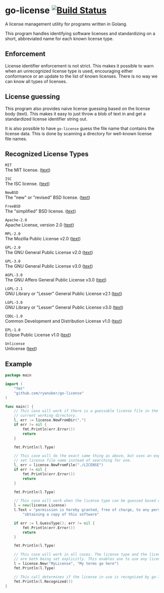 # go-license [![Build Status](https://travis-ci.org/ryanuber/go-license.svg)](https://travis-ci.org/ryanuber/go-license)

A license management utility for programs written in Golang.

This program handles identifying software licenses and standardizing on a short,
abbreviated name for each known license type.

## Enforcement

License identifier enforcement is not strict. This makes it possible to warn
when an unrecognized license type is used, encouraging either conformance or an
update to the list of known licenses. There is no way we can know all types of
licenses.

## License guessing

This program also provides naive license guessing based on the license body
(text). This makes it easy to just throw a blob of text in and get a
standardized license identifier string out.

It is also possible to have `go-license` guess the file name that contains the
license data. This is done by scanning a directory for well-known license file
names.

## Recognized License Types

`MIT`<br>
The MIT license. ([text](fixtures/licenses/MIT))

`ISC`<br>
The ISC license. ([text](fixtures/licenses/ISC))

`NewBSD`<br>
The "new" or "revised" BSD license.
([text](fixtures/licenses/NewBSD))

`FreeBSD`<br>
The "simplified" BSD  license.
([text](fixtures/licenses/FreeBSD))

`Apache-2.0`<br>
Apache License, version 2.0 ([text](fixtures/licenses/Apache-2.0))

`MPL-2.0`<br>
The Mozilla Public License v2.0 ([text](fixtures/licenses/MPL-2.0))

`GPL-2.0`<br>
The GNU General Public License v2.0
([text](fixtures/licenses/GPL-2.0))

`GPL-3.0`<br>
The GNU General Public License v3.0
([text](fixtures/licenses/GPL-3.0))

`AGPL-3.0`<br>
The GNU Affero General Public License v3.0
([text](fixtures/licenses/AGPL-3.0))

`LGPL-2.1`<br>
GNU Library or "Lesser" General Public License v2.1
([text](fixtures/licenses/LGPL-2.1))

`LGPL-3.0`<br>
GNU Library or "Lesser" General Public License v3.0
([text](fixtures/licenses/LGPL-3.0))

`CDDL-1.0`<br>
Common Development and Distribution License v1.0
([text](fixtures/licenses/CDDL-1.0))

`EPL-1.0`<br>
Eclipse Public License v1.0 ([text](fixtures/licenses/EPL-1.0))

`Unlicense`<br>
Unlicense ([text](fixtures/licenses/Unlicense))

## Example

```go
package main

import (
    "fmt"
    "github.com/ryanuber/go-license"
)

func main() {
    // This case will work if there is a guessable license file in the
    // current working directory.
    l, err := license.NewFromDir(".")
    if err != nil {
        fmt.Println(err.Error())
        return
    }

    fmt.Println(l.Type)

    // This case will do the exact same thing as above, but uses an explicitly
    // set license file name instead of searching for one.
    l, err = license.NewFromFile("./LICENSE")
    if err != nil {
        fmt.Println(err.Error())
        return
    }

    fmt.Println(l.Type)

    // This case will work when the license type can be guessed based on text
    l = new(license.License)
    l.Text = "permission is hereby granted, free of charge, to any person " +
        "obtaining a copy of this software"

    if err := l.GuessType(); err != nil {
        fmt.Println(err.Error())
        return
    }

    fmt.Println(l.Type)

    // This case will work in all cases. The license type and the license data
    // are both being set explicitly. This enables one to use any license.
    l = license.New("MyLicense", "My terms go here")
    fmt.Println(l.Type)

    // This call determines if the license in use is recognized by go-license.
    fmt.Println(l.Recognized())
}
```
